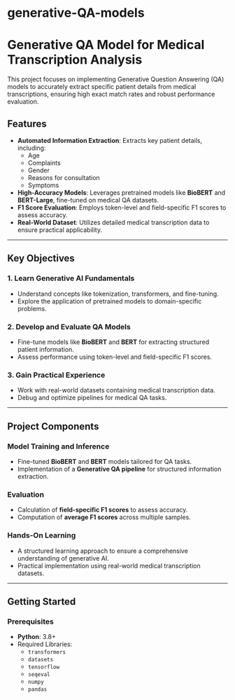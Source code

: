 # generative-QA-models
# Generative QA Model for Medical Transcription Analysis

This project focuses on implementing Generative Question Answering (QA) models to accurately extract specific patient details from medical transcriptions, ensuring high exact match rates and robust performance evaluation.

## Features

- **Automated Information Extraction**: Extracts key patient details, including:
  - Age
  - Complaints
  - Gender
  - Reasons for consultation
  - Symptoms
- **High-Accuracy Models**: Leverages pretrained models like **BioBERT** and **BERT-Large**, fine-tuned on medical QA datasets.
- **F1 Score Evaluation**: Employs token-level and field-specific F1 scores to assess accuracy.
- **Real-World Dataset**: Utilizes detailed medical transcription data to ensure practical applicability.

---

## Key Objectives

### 1. Learn Generative AI Fundamentals
- Understand concepts like tokenization, transformers, and fine-tuning.
- Explore the application of pretrained models to domain-specific problems.

### 2. Develop and Evaluate QA Models
- Fine-tune models like **BioBERT** and **BERT** for extracting structured patient information.
- Assess performance using token-level and field-specific F1 scores.

### 3. Gain Practical Experience
- Work with real-world datasets containing medical transcription data.
- Debug and optimize pipelines for medical QA tasks.

---

## Project Components

### Model Training and Inference
- Fine-tuned **BioBERT** and **BERT** models tailored for QA tasks.
- Implementation of a **Generative QA pipeline** for structured information extraction.

### Evaluation
- Calculation of **field-specific F1 scores** to assess accuracy.
- Computation of **average F1 scores** across multiple samples.

### Hands-On Learning
- A structured learning approach to ensure a comprehensive understanding of generative AI.
- Practical implementation using real-world medical transcription datasets.

---

## Getting Started

### Prerequisites
- **Python**: 3.8+
- Required Libraries: 
  - `transformers`
  - `datasets`
  - `tensorflow`
  - `seqeval`
  - `numpy`
  - `pandas`


